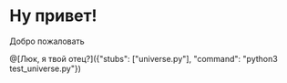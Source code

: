 # Ну привет!

Добро пожаловать

@[Люк, я твой отец?]({"stubs": ["universe.py"], "command": "python3 test_universe.py"})